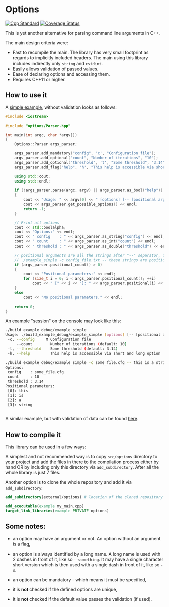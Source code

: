 # Options

[![Cpp Standard](https://img.shields.io/badge/C%2B%2B-11-blue.svg)](https://en.wikipedia.org/wiki/C%2B%2B11)
[![Coverage Status](https://coveralls.io/repos/github/opokatech/options/badge.svg?branch=master)](https://coveralls.io/github/opokatech/options?branch=master)

This is yet another alternative for parsing command line arguments in C++.

The main design criteria were:

* Fast to recompile the main. The library has very small footprint as regards to implicitly included headers. The main using this library includes indirectly only `string` and `cstdint`.
* Easily allows validation of passed values.
* Ease of declaring options and accessing them.
* Requires C++11 or higher.

## How to use it

A [simple example](src/example/example_simple.cpp), without validation looks as follows:

```cpp
#include <iostream>

#include "options/Parser.hpp"

int main(int argc, char *argv[])
{
    Options::Parser args_parser;

    args_parser.add_mandatory("config", 'c', "Configuration file");       // --config, -c
    args_parser.add_optional("count", "Number of iterations", "10");      // --count
    args_parser.add_optional("threshold", 't', "Some threshold", "3.14"); // --threshold, -t
    args_parser.add_flag("help", 'h', "This help is accessible via short and long option");

    using std::cout;
    using std::endl;

    if (!args_parser.parse(argc, argv) || args_parser.as_bool("help"))
    {
        cout << "Usage: " << argv[0] << " [options] [-- [positional arguments]]" << endl;
        cout << args_parser.get_possible_options() << endl;
        return -1;
    }

    // Print all options
    cout << std::boolalpha;
    cout << "Options:" << endl;
    cout << " config    : " << args_parser.as_string("config") << endl;
    cout << " count     : " << args_parser.as_int("count") << endl;
    cout << " threshold : " << args_parser.as_double("threshold") << endl;

    // positional arguments are all the strings after "--" separator, for example:
    // ./example_simple -c config_file.txt -- these strings are positional arguments
    if (args_parser.positional_count() > 0)
    {
        cout << "Positional parameters:" << endl;
        for (size_t i = 0; i < args_parser.positional_count(); ++i)
            cout << " [" << i << "]: " << args_parser.positional(i) << endl;
    }
    else
        cout << "No positional parameters." << endl;

    return 0;
}
```

An example "session" on the console may look like this:

```bash
./build_example_debug/example_simple
Usage: ./build_example_debug/example_simple [options] [-- [positional arguments]]
 -c, --config     M Configuration file
     --count        Number of iterations (default: 10)
 -t, --threshold    Some threshold (default: 3.14)
 -h, --help         This help is accessible via short and long option

./build_example_debug/example_simple -c some_file.cfg -- this is a string
Options:
 config    : some_file.cfg
 count     : 10
 threshold : 3.14
Positional parameters:
 [0]: this
 [1]: is
 [2]: a
 [3]: string



```

A similar example, but with validation of data can be found [here](src/example/example_full.cpp).

## How to compile it

This library can be used in a few ways:

A simplest and not recommended way is to copy `src/options` directory to your project and add the files in there to the compilation process either by hand OR by including only this directory via `add_subdirectory`. After all the whole library is just 7 files.

Another option is to clone the whole repository and add it via `add_subdirectory`:

```cmake
add_subdirectory(external/options) # location of the cloned repository

add_executable(example my_main.cpp)
target_link_libraries(example PRIVATE options)
```

## Some notes:

* an option may have an argument or not. An option without an argument is a flag,
* an option is always identified by a long name. A long name is used with 2 dashes in front of it,
  like so `--something`. It may have a single character short version which is then used with a
  single dash in front of it, like so `-s`.

* an option can be mandatory - which means it must be specified,
* it is **not** checked if the defined options are unique,
* it is **not** checked if the default value passes the validation (if used).
